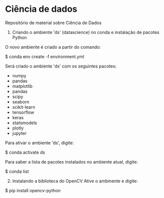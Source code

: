 # Ciência de dados
Repositório de material sobre Ciência de Dados

1) Criando o ambiente 'ds' (datascience) no conda e instalação de pacotes Python

O novo ambiente é criado a partir do comando:

$ conda env create -f environment.yml

Será criado o ambiente 'ds' com os seguintes pacotes:
 - numpy
 - pandas
 - matplotlib
 - pandas
 - scipy
 - seaborn
 - scikit-learn
 - tensorflow
 - keras
 - statsmodels
 - plotly
 - jupyter

Para ativar o ambiente 'ds', digite:

$ conda activate ds

Para saber a lista de pacotes instalados no ambiente atual, digite:

$ conda list

2) Instalando a biblioteca do OpenCV
Ative o ambinente e digite:

$ pip install opencv-python
